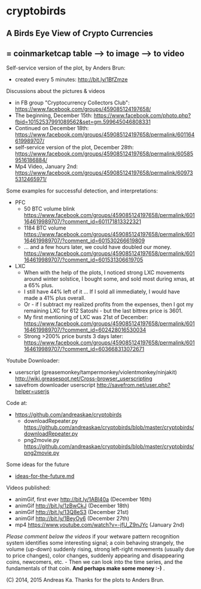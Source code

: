 cryptobirds
===========

## A Birds Eye View of Crypto Currencies 
## = coinmarketcap table --> to image --> to video

Self-service version of the plot, by Anders Brun: 
* created every 5 minutes: http://bit.ly/1BfZmze 


Discussions about the pictures & videos 
* in FB group "Cryptocurrency Collectors Club": https://www.facebook.com/groups/459085124197658/ 
* The beginning, December 15th: https://www.facebook.com/photo.php?fbid=10152537991089562&set=gm.599645046808331
* Continued on December 18th: https://www.facebook.com/groups/459085124197658/permalink/601164619989707/
* self-service version of the plot, December 28th: https://www.facebook.com/groups/459085124197658/permalink/605859516186884/
* Mp4 Video, January 2nd: https://www.facebook.com/groups/459085124197658/permalink/609735312465971/


Some examples for successful detection, and interpretations:
* PFC
  * 50 BTC volume blink https://www.facebook.com/groups/459085124197658/permalink/601164619989707/?comment_id=601171813322321
  * 1184 BTC volume https://www.facebook.com/groups/459085124197658/permalink/601164619989707/?comment_id=601530266619809
  * ... and a few hours later, we could have doubled our money. https://www.facebook.com/groups/459085124197658/permalink/601164619989707/?comment_id=601531306619705
* LXC
  * When with the help of the plots, I noticed strong LXC movements around winter solstice, I bought some, and sold most during xmas, at a 65% plus. 
  * I still have 44% left of it ... If I sold all immediately, I would have made a 41% plus overall.
  * Or - if I subtract my realized profits from the expenses, then I got my remaining LXC for 612 Satoshi - but the last bittrex price is 3601.
  * My first mentioning of LXC was 21st of December: 
https://www.facebook.com/groups/459085124197658/permalink/601164619989707/?comment_id=602428016530034
  * Strong >200% price bursts 3 days later: https://www.facebook.com/groups/459085124197658/permalink/601164619989707/?comment_id=603668313072671


Youtube Downloader:
* userscript (greasemonkey/tampermonkey/violentmonkey/ninjakit) http://wiki.greasespot.net/Cross-browser_userscripting 
* savefrom downloader userscript http://savefrom.net/user.php?helper=userjs


Code at:
* https://github.com/andreaskae/cryptobirds
  * downloadRepeater.py https://github.com/andreaskae/cryptobirds/blob/master/cryptobirds/downloadRepeater.py
  * png2movie.py https://github.com/andreaskae/cryptobirds/blob/master/cryptobirds/png2movie.py


Some ideas for the future
* [ideas-for-the-future.md](ideas-for-the-future.md)


Videos published:
* animGif, first ever http://bit.ly/1ABl40a (December 16th)
* animGif http://bit.ly/1zBwCkJ (December 18th)
* animGif http://bit.ly/13Q8eS3 (December 21st)
* animGif http://bit.ly/1BeyOy6  (December 27th)
* mp4 https://www.youtube.com/watch?v=-jfU_Z9nJYc (January 2nd)
  

*Please comment below the videos* if your wetware pattern recognition system identifies some interesting signal; a coin behaving strangely, the volume (up-down) suddenly rising, strong left-right movements (usually due to price changes), color changes, suddenly appearing and disappearing coins, newcomers, etc. - Then we can look into the time series, and the fundamentals of that coin. **And perhaps make some money :-)** . 

(C) 2014, 2015 Andreas Ka. Thanks for the plots to Anders Brun.
